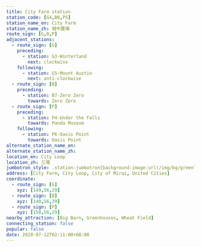 ```yaml
---
title: City Farm station
station_code: [G4,B8,P5]
station_name_en: City Farm
station_name_zh: 城中農場
route_sign: [G,B,P]
adjacent_stations:
  - route_sign: [G]
    preceding:
      - station: G3-Winterland
        next: clockwise
    following:
      - station: G5-Mount Austin
        next: anti-clockwise
  - route_sign: [B]
    preceding:
      - station: B7-Zero Zero
        towards: Zero Zero
  - route_sign: [P]
    preceding:
      - station: P4-Under the Falls
        towards: Panda Museum
    following:
      - station: P6-Oasis Point
        towards: Oasis Point
alternate_station_name_en: 
alternate_station_name_zh: 
location_en: City Loop
location_zh: 三環
jumbotron_style: .station-jumbotron{background-image:url(/img/bg/greenline.png),url(/img/bg/blueline.png),url(/img/bg/pandaexpress.png);background-repeat:no-repeat;background-size:100% 10px,50% 10px,100% 10px;background-position:0 100px,left 130px,0 160px}
address: [City Farm, City Loop, City of Mirai, United Cities]
coordinate:
  - route_sign: [G]
    xyz: [149,56,29]
  - route_sign: [B]
    xyz: [140,56,29]
  - route_sign: [P]
    xyz: [158,56,29]
nearby_attraction: [Big Barn, Greenhouses, Wheat Field]
connecting_station: false
popular: false
date: 2020-07-12T02:11:00+08:00
---
```


